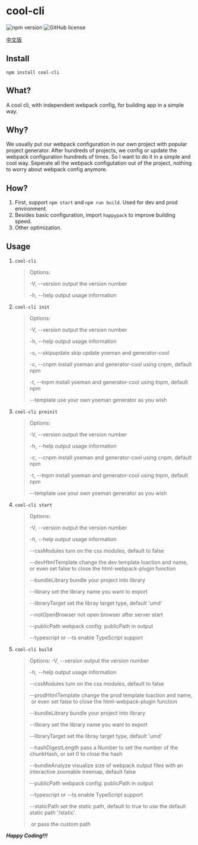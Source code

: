 # cool-cli  
![npm version](https://img.shields.io/npm/v/cool-cli.svg?style=flat)  ![GitHub license](https://img.shields.io/badge/license-MIT-blue.svg)  

[中文版](https://github.com/RJAVA1990/cool-cli/blob/master/README_zh-CN.md)

## Install  
`npm install cool-cli`

## What?  
A cool cli, with independent webpack config, for building app in a simple way.

## Why?  
We usually put our webpack configuration in our own project with popular project generator. After hundreds of projects, we config or update the webpack configuration hundreds of times. So I want to do it in a simple and cool way. Seperate all the webpack configutation out of the project, nothing to worry about webpack config anymore.

## How?  
1. First, support `npm start` and `npm run build`. Used for dev and prod environment.
2. Besides basic configuration, import `happypack` to improve building speed.
3. Other optimization.

## Usage  
1. `cool-cli`
   > Options:
   >
   >   -V, --version  output the version number
   >
   >   -h, --help       output usage information

2. `cool-cli init`
   > Options:
   >
   >   -V, --version          output the version number
   >
   >   -h, --help               output usage information
   >
   >   -s, --skipupdate    skip update yoeman and generator-cool
   >
   >   -c, --cnpm              install yoeman and generator-cool using cnpm, default npm
   >
   >   -t, --tnpm               install yoeman and generator-cool using tnpm, default npm
   >
   >   --template             use your own yoeman generator as you wish

3. `cool-cli preinit`

   > Options:
   >
   >   -V, --version  output the version number
   >
   >   -h, --help       output usage information
   >
   >   -c, --cnpm      install yoeman and generator-cool using cnpm, default npm
   >
   >   -t, --tnpm       install yoeman and generator-cool using tnpm, default npm
   >
   >   --template     use your own yoeman generator as you wish

4. `cool-cli start`
   > Options:
   > 
   >   -V, --version                output the version number
   > 
   >   -h, --help                     output usage information
   > 
   >   --cssModules              turn on the css modules, default to false
   > 
   >   --devHtmlTemplate   change the dev template loaction and name,
   > ​                                       or even set false to close the html-webpack-plugin function
   > 
   >   --bundleLibrary          bundle your project into library
   > 
   >   --library                        set the library name you want to export
   > 
   >   --libraryTarget             set the libray target type, default 'umd'
   >
   >   --notOpenBrowser     not open browser after server start
   >
   >   --publicPath                 webpack config: publicPath in output
   >
   >   --typescript or --ts       enable TypeScript support

5. `cool-cli build`
   > Options:
   > -V, --version                  output the version number
   >
   > -h, --help                       output usage information
   >
   > --cssModules                turn on the css modules, default to false
   >
   > --prodHtmlTemplate   change the prod template loaction and name,
   > ​                                          or even set false to close the html-webpack-plugin function
   >
   > --bundleLibrary            bundle your project into library
   >
   > --library                          set the library name you want to export
   >
   > --libraryTarget               set the libray target type, default 'umd'
   >
   > --hashDigestLength     pass a Number to set the number of the chunkHash, or set 0 to close the hash
   >
   > --bundleAnalyze           visualize size of webpack output files with an interactive zoomable treemap, default false
   >
   > --publicPath                   webpack config: publicPath in output
   >
   > --typescript or --ts         enable TypeScript support
   >
   > --staticPath                     set the static path, default to true to use the default static path '/static'.
   >
   > ​                                         or pass the custom path

***Happy Coding!!!***